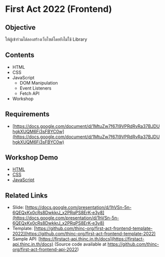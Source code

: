 # First Act 2022 (Frontend)

## Objective

ให้ผู้เข้าร่วมได้ลองสร้างเว็บไซต์โดยยังไม่ใช้ Library

## Contents

- HTML
- CSS
- JavaScript
  - DOM Manipulation
  - Event Listeners
  - Fetch API
- Workshop

## Requirements

- [https://docs.google.com/document/d/1MtuZw7f67I9VPRdRvRa37BJDUhgkXUQM6Fi3sFBYC0w](https://docs.google.com/document/d/1MtuZw7f67I9VPRdRvRa37BJDUhgkXUQM6Fi3sFBYC0w)

## Workshop Demo

- [HTML](https://thinc-org.github.io/first-act-frontend-2022/html/)
- [CSS](https://thinc-org.github.io/first-act-frontend-2022/css)
- [JavaScript](https://thinc-org.github.io/first-act-frontend-2022/javascript/src/)

## Related Links

- Slide: [https://docs.google.com/presentation/d/1hVSn-5n-6QEQxKx0cRs8DwkkrJ_x2PRqPS8ErK-e3y8](https://docs.google.com/presentation/d/1hVSn-5n-6QEQxKx0cRs8DwkkrJ_x2PRqPS8ErK-e3y8)
- Template: [https://github.com/thinc-org/first-act-frontend-template-2022](https://github.com/thinc-org/first-act-frontend-template-2022)
- Sample API: [https://firstact-api.thinc.in.th/docs](https://firstact-api.thinc.in.th/docs) (Source code available at https://github.com/thinc-org/first-act-frontend-api-2022)
